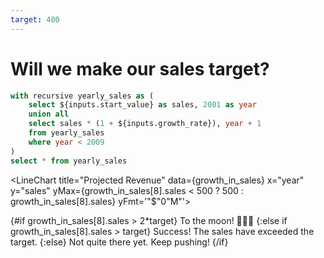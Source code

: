 ```yaml
---
target: 400
---
```


# Will we make our sales target?

<Dropdown name=growth_rate title="Growth Rate">
    <DropdownOption value="0.05" valueLabel="5%"/>
    <DropdownOption value="0.1" valueLabel="10%"/>
    <DropdownOption value="0.15" valueLabel="15%"/>
    <DropdownOption value="0.2" valueLabel="20%"/>
</Dropdown>

<Dropdown name=start_value title="Start Value">
    <DropdownOption value="100" valueLabel="100"/>
    <DropdownOption value="200" valueLabel="200"/>
    <DropdownOption value="300" valueLabel="300"/>
    <DropdownOption value="400" valueLabel="400"/>
</Dropdown>

```sql growth_in_sales
with recursive yearly_sales as (
    select ${inputs.start_value} as sales, 2001 as year
    union all
    select sales * (1 + ${inputs.growth_rate}), year + 1
    from yearly_sales
    where year < 2009
)
select * from yearly_sales
```

<LineChart title="Projected Revenue" data={growth_in_sales} x="year" y="sales" yMax={growth_in_sales[8].sales < 500 ? 500 : growth_in_sales[8].sales} yFmt='"$"0"M"'>
  <ReferenceLine y={target} label=Target />
</LineChart>

{#if growth_in_sales[8].sales > 2*target}
  <Alert status=success>
    To the moon! 🚀🚀🚀
  </Alert>
{:else if growth_in_sales[8].sales > target}
  <Alert status=success>
    Success! The sales have exceeded the target.
  </Alert>
{:else}
  <Alert status=warning>
    Not quite there yet. Keep pushing!
  </Alert>
{/if}